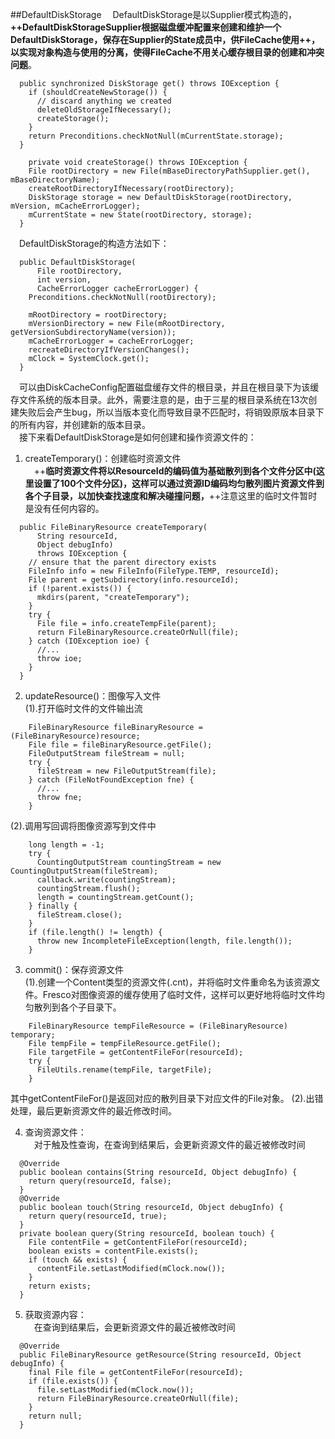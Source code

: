 ##DefaultDiskStorage
&#8195;DefaultDiskStorage是以Supplier模式构造的，**++DefaultDiskStorageSupplier根据磁盘缓冲配置来创建和维护一个DefaultDiskStorage，保存在Supplier的State成员中，供FileCache使用++，以实现对象构造与使用的分离，使得FileCache不用关心缓存根目录的创建和冲突问题**。
```
  public synchronized DiskStorage get() throws IOException {
    if (shouldCreateNewStorage()) {
      // discard anything we created
      deleteOldStorageIfNecessary();
      createStorage();
    }
    return Preconditions.checkNotNull(mCurrentState.storage);
  }
  
    private void createStorage() throws IOException {
    File rootDirectory = new File(mBaseDirectoryPathSupplier.get(), mBaseDirectoryName);
    createRootDirectoryIfNecessary(rootDirectory);
    DiskStorage storage = new DefaultDiskStorage(rootDirectory, mVersion, mCacheErrorLogger);
    mCurrentState = new State(rootDirectory, storage);
  }
```
&#8195;DefaultDiskStorage的构造方法如下：
```
  public DefaultDiskStorage(
      File rootDirectory,
      int version,
      CacheErrorLogger cacheErrorLogger) {
    Preconditions.checkNotNull(rootDirectory);

    mRootDirectory = rootDirectory;
    mVersionDirectory = new File(mRootDirectory, getVersionSubdirectoryName(version));
    mCacheErrorLogger = cacheErrorLogger;
    recreateDirectoryIfVersionChanges();
    mClock = SystemClock.get();
  }
```
&#8195;可以由DiskCacheConfig配置磁盘缓存文件的根目录，并且在根目录下为该缓存文件系统的版本目录。此外，需要注意的是，由于三星的根目录系统在13次创建失败后会产生bug，所以当版本变化而导致目录不匹配时，将销毁原版本目录下的所有内容，并创建新的版本目录。   
&#8195;接下来看DefaultDiskStorage是如何创建和操作资源文件的：   
1. createTemporary()：创建临时资源文件   
&#8195;++**临时资源文件将以ResourceId的编码值为基础散列到各个文件分区中(这里设置了100个文件分区)，这样可以通过资源ID编码均匀散列图片资源文件到各个子目录，以加快查找速度和解决碰撞问题，**++注意这里的临时文件暂时是没有任何内容的。
```
  public FileBinaryResource createTemporary(
      String resourceId,
      Object debugInfo)
      throws IOException {
    // ensure that the parent directory exists
    FileInfo info = new FileInfo(FileType.TEMP, resourceId);
    File parent = getSubdirectory(info.resourceId);
    if (!parent.exists()) {
      mkdirs(parent, "createTemporary");
    }
    try {
      File file = info.createTempFile(parent);
      return FileBinaryResource.createOrNull(file);
    } catch (IOException ioe) {
      //...
      throw ioe;
    }
  }
```
2. updateResource()：图像写入文件   
(1).打开临时文件的文件输出流   
```
    FileBinaryResource fileBinaryResource = (FileBinaryResource)resource;
    File file = fileBinaryResource.getFile();
    FileOutputStream fileStream = null;
    try {
      fileStream = new FileOutputStream(file);
    } catch (FileNotFoundException fne) {
      //...
      throw fne;
    }
```   
(2).调用写回调将图像资源写到文件中
```
    long length = -1;
    try {
      CountingOutputStream countingStream = new CountingOutputStream(fileStream);
      callback.write(countingStream);
      countingStream.flush();
      length = countingStream.getCount();
    } finally {
      fileStream.close();
    }
    if (file.length() != length) {
      throw new IncompleteFileException(length, file.length());
    }
```   
3. commit()：保存资源文件   
(1).创建一个Content类型的资源文件(.cnt)，并将临时文件重命名为该资源文件。Fresco对图像资源的缓存使用了临时文件，这样可以更好地将临时文件均匀散列到各个子目录下。  
```
    FileBinaryResource tempFileResource = (FileBinaryResource) temporary;
    File tempFile = tempFileResource.getFile();
    File targetFile = getContentFileFor(resourceId);
    try {
      FileUtils.rename(tempFile, targetFile);
    }
```   
其中getContentFileFor()是返回对应的散列目录下对应文件的File对象。
(2).出错处理，最后更新资源文件的最近修改时间。

4. 查询资源文件：   
&#8195;对于触及性查询，在查询到结果后，会更新资源文件的最近被修改时间   
```
  @Override
  public boolean contains(String resourceId, Object debugInfo) {
    return query(resourceId, false);
  }
  @Override
  public boolean touch(String resourceId, Object debugInfo) {
    return query(resourceId, true);
  }
  private boolean query(String resourceId, boolean touch) {
    File contentFile = getContentFileFor(resourceId);
    boolean exists = contentFile.exists();
    if (touch && exists) {
      contentFile.setLastModified(mClock.now());
    }
    return exists;
  }
```   
5. 获取资源内容：   
&#8195;在查询到结果后，会更新资源文件的最近被修改时间
```
  @Override
  public FileBinaryResource getResource(String resourceId, Object debugInfo) {
    final File file = getContentFileFor(resourceId);
    if (file.exists()) {
      file.setLastModified(mClock.now());
      return FileBinaryResource.createOrNull(file);
    }
    return null;
  }
  ```